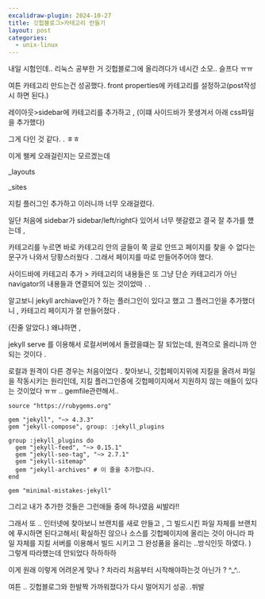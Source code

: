 ```yaml
---
excalidraw-plugin: 2024-10-27
title: 깃헙블로그>카테고리 만들기
layout: post
categories:
  - unix-linux
---
```


내일 시험인데.. 
리눅스 공부한 거 깃헙블로그에 올리려다가 
네시간 소모.. 슬프다 ㅠㅠ 

여튼 카테고리 만드는건 성공했다. 
front properties에 카테고리를 설정하고(post작성시 하면 된다.)

레이아웃>sidebar에 카테고리를 추가하고 ,
(이떄 사이드바가 못생겨서 아래 css파일을 추가했다)

그게 다인 것 같다. . ㅎㅎ 

이게 왤케 오래걸린지는 모르겠는데 

_layouts

_sites

지킬 플러그인 추가하고 이러니까 너무 오래걸렸다.

일단 처음에 sidebar가 sidebar/left/right다 있어서 너무 헷갈렸고 결국 잘 추가를 헀는데 , 

카테고리를 누르면 바로 카테고리 안의 글들이 쭉 글로 안뜨고 페이지를 찾을 수 없다는 문구가 나와서 당황스러웠다 . 그래서 페이지를 따로 만들어주어야 했다. 


사이드바에 카테고리 추가 > 카테고리의 내용들은 또 그냥 단순 카테고리가 아닌 navigator의 내용들과 연결되어 있는 것이었따 . .

알고보니 jekyll archiave인가 ? 하는 플러그인이 있다고 했고 그 플러그인을 추가했더니 , 
카테고리 페이지가 잘 만들어졌다 .

(진줄 알았다.) 왜냐하면 , 

jekyll serve 를 이용해서 로컬서버에서 돌렸을떄는 잘 되었는데, 원격으로 올리니까 안되는 것이다 .

로컬과 원격이 다른 경우는 처음이었다 .
찾아보니, 깃헙페이지위에 지킬을 올려서 파일을 작동시키는 원리인데, 지킬 플러그인중에 깃헙페이지에서 지원하지 않는 애들이 있다는 것이었다 ㅠㅠ .. 
gemfile관련해서.. 
```
source "https://rubygems.org"

gem "jekyll", "~> 4.3.3"
gem "jekyll-compose", group: :jekyll_plugins

group :jekyll_plugins do
  gem "jekyll-feed", "~> 0.15.1"
  gem "jekyll-seo-tag", "~> 2.7.1"
  gem "jekyll-sitemap"
  gem "jekyll-archives" # 이 줄을 추가합니다.
end

gem "minimal-mistakes-jekyll"
```
그리고 내가 추가한 것들은 그런애들 중에 하나였음 씨발라!!

그래서 또 .. 인터넷에 찾아보니 브랜치를 새로 만들고 ,
그 빌드시킨 파일 자체를 브랜치에 푸시하면 된다고해서(
확실하진 않으나 소스를 깃헙페이지에 올리는 것이 아니라 파일 자체를 지킬 서버를 이용해서 빌드 시키고 그 완성품을 올리는 ..방식인듯 하였다. 
) 그렇게 따라헀는데 안되었다 
하하하하 

이게 원래 이렇게 어려운게 맞나 ? 차라리 처음부터 시작해야하는것 아닌가 ? ^_^.. 

여튼 .. 깃헙블로그와 한발짝 가까워졌다가 다시 멀어지기 성공. .쒸발 

